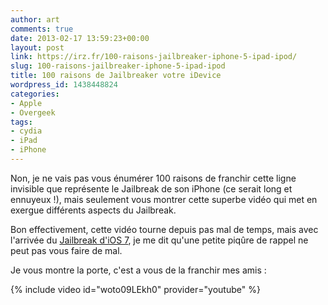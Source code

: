 ```yaml
---
author: art
comments: true
date: 2013-02-17 13:59:23+00:00
layout: post
link: https://irz.fr/100-raisons-jailbreaker-iphone-5-ipad-ipod/
slug: 100-raisons-jailbreaker-iphone-5-ipad-ipod
title: 100 raisons de Jailbreaker votre iDevice
wordpress_id: 1438448824
categories:
- Apple
- Overgeek
tags:
- cydia
- iPad
- iPhone
---
```


Non, je ne vais pas vous énumérer 100 raisons de franchir cette ligne invisible que représente le Jailbreak de son iPhone (ce serait long et ennuyeux !), mais seulement vous montrer cette superbe vidéo qui met en exergue différents aspects du Jailbreak.

Bon effectivement, cette vidéo tourne depuis pas mal de temps, mais avec l'arrivée du [Jailbreak d'iOS 7](https://irz.fr/jailbreak-ios7), je me dit qu'une petite piqûre de rappel ne peut pas vous faire de mal.

Je vous montre la porte, c'est a vous de la franchir mes amis :

{% include video id="woto09LEkh0" provider="youtube" %}
